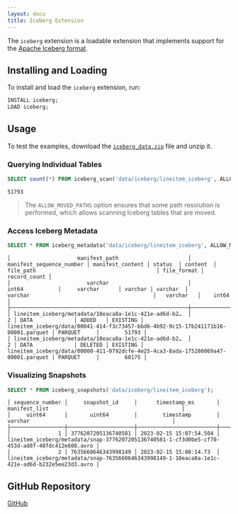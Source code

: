 ```yaml
---
layout: docu
title: Iceberg Extension
---
```


The `iceberg` extension is a loadable extension that implements support for the [Apache Iceberg format](https://iceberg.apache.org/).

## Installing and Loading

To install and load the `iceberg` extension, run:

```sql
INSTALL iceberg;
LOAD iceberg;
```

## Usage

To test the examples, download the [`iceberg_data.zip`](/data/iceberg_data.zip) file and unzip it.

### Querying Individual Tables

```sql
SELECT count(*) FROM iceberg_scan('data/iceberg/lineitem_iceberg', ALLOW_MOVED_PATHS=true);
```
```text
51793
```

> The `ALLOW_MOVED_PATHS` option ensures that some path resolution is performed, which allows scanning Iceberg tables that are moved.

### Access Iceberg Metadata

```sql
SELECT * FROM iceberg_metadata('data/iceberg/lineitem_iceberg', ALLOW_MOVED_PATHS=true);
```

```text
│                     manifest_path                      │ manifest_sequence_number │ manifest_content │ status  │ content  │                                     file_path                                      │ file_format │ record_count │
│                        varchar                         │          int64           │     varchar      │ varchar │ varchar  │                                      varchar                                       │   varchar   │    int64     │
├────────────────────────────────────────────────────────┼──────────────────────────┼──────────────────┼─────────┼──────────┼────────────────────────────────────────────────────────────────────────────────────┼─────────────┼──────────────┤
│ lineitem_iceberg/metadata/10eaca8a-1e1c-421e-ad6d-b2…  │                        2 │ DATA             │ ADDED   │ EXISTING │ lineitem_iceberg/data/00041-414-f3c73457-bbd6-4b92-9c15-17b241171b16-00001.parquet │ PARQUET     │        51793 │
│ lineitem_iceberg/metadata/10eaca8a-1e1c-421e-ad6d-b2…  │                        2 │ DATA             │ DELETED │ EXISTING │ lineitem_iceberg/data/00000-411-0792dcfe-4e25-4ca3-8ada-175286069a47-00001.parquet │ PARQUET     │        60175 │
```

### Visualizing Snapshots

```sql
SELECT * FROM iceberg_snapshots('data/iceberg/lineitem_iceberg');
```

```text
│ sequence_number │     snapshot_id     │      timestamp_ms       │                                         manifest_list                                          │
│     uint64      │       uint64        │        timestamp        │                                            varchar                                             │
├─────────────────┼─────────────────────┼─────────────────────────┼────────────────────────────────────────────────────────────────────────────────────────────────┤
│               1 │ 3776207205136740581 │ 2023-02-15 15:07:54.504 │ lineitem_iceberg/metadata/snap-3776207205136740581-1-cf3d0be5-cf70-453d-ad8f-48fdc412e608.avro │
│               2 │ 7635660646343998149 │ 2023-02-15 15:08:14.73  │ lineitem_iceberg/metadata/snap-7635660646343998149-1-10eaca8a-1e1c-421e-ad6d-b232e5ee23d3.avro │
```

## GitHub Repository

[<span class="github">GitHub</span>](https://github.com/duckdb/duckdb_iceberg)
